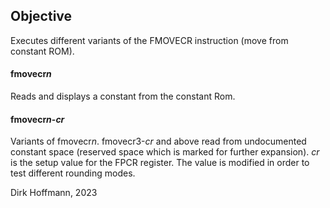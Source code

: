 ## Objective

Executes different variants of the FMOVECR instruction (move from constant ROM).

#### fmovecr*n*

Reads and displays a constant from the constant Rom.

#### fmovecr*n*-*cr*

Variants of fmovecr*n*. fmovecr3-*cr* and above read from undocumented constant space (reserved space which is marked for further expansion). *cr* is the setup value for the FPCR register. The value is modified in order to test different rounding modes.  


Dirk Hoffmann, 2023
